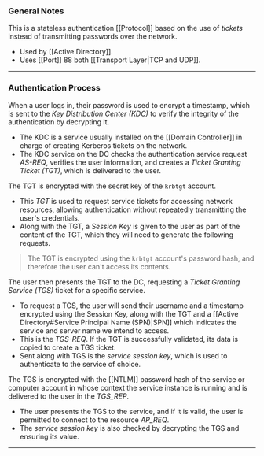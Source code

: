 ### General Notes

This is a stateless authentication [[Protocol]] based on the use of *tickets* instead of transmitting passwords over the network.
- Used by [[Active Directory]].
- Uses [[Port]] 88 both [[Transport Layer|TCP and UDP]].

---
### Authentication Process

When a user logs in, their password is used to encrypt a timestamp, which is sent to the *Key Distribution Center (KDC)* to verify the integrity of the authentication by decrypting it. 
- The KDC is a service usually installed on the [[Domain Controller]] in charge of creating Kerberos tickets on the network.
- The KDC service on the DC checks the authentication service request *AS-REQ*, verifies the user information, and creates a *Ticket Granting Ticket (TGT)*, which is delivered to the user.

The TGT is encrypted with the secret key of the `krbtgt` account. 
- This *TGT* is used to request service tickets for accessing network resources, allowing authentication without repeatedly transmitting the user's credentials.
- Along with the TGT, a *Session Key* is given to the user as part of the content of the TGT, which they will need to generate the following requests.

> The TGT is encrypted using the `krbtgt` account's password hash, and therefore the user can't access its contents.

The user then presents the TGT to the DC, requesting a *Ticket Granting Service (TGS)* ticket for a specific service.
- To request a TGS, the user will send their username and a timestamp encrypted using the Session Key, along with the TGT and a [[Active Directory#Service Principal Name (SPN)|SPN]] which indicates the service and server name we intend to access.
- This is the *TGS-REQ*. If the TGT is successfully validated, its data is copied to create a TGS ticket.
- Sent along with TGS is the *service session key*, which is used to authenticate to the service of choice.

The TGS is encrypted with the [[NTLM]] password hash of the service or computer account in whose context the service instance is running and is delivered to the user in the *TGS_REP*.
- The user presents the TGS to the service, and if it is valid, the user is permitted to connect to the resource *AP_REQ*.
- The *service session key* is also checked by decrypting the TGS and ensuring its value.

---
